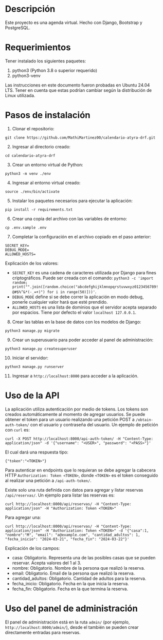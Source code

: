 # Descripción 
Este proyecto es una agenda virtual. Hecho con Django, Bootstrap y PostgreSQL.

# Requerimientos
Tener instalado los siguientes paquetes:
1. python3 (Python 3.8 o superior requerido)
2. python3-venv

Las instrucciones en este documento fueron probadas en Ubuntu 24.04 LTS. Tener en cuenta que estas podrían cambiar según la distribución de Linux utilizada.

# Pasos de instalación
1. Clonar el repositorio: 
```
git clone https://github.com/MathiMartinez00/calendario-atyra-drf.git
```
2. Ingresar al directorio creado: 
```
cd calendario-atyra-drf
```
3. Crear un entorno virtual de Python:
```
python3 -m venv ./env
```
4. Ingresar al entorno virtual creado:
```
source ./env/bin/activate
```
5. Instalar los paquetes necesarios para ejecutar la aplicación:
```
pip install -r requirements.txt
```
6. Crear una copia del archivo con las variables de entorno:
```
cp .env.sample .env
```
7. Completar la configuración en el archivo copiado en el paso anterior:
```
SECRET_KEY=
DEBUG_MODE=
ALLOWED_HOSTS=
```
Explicación de los valores:

- `SECRET_KEY` es una cadena de caracteres utilizada por Django para fines criptográficos. Puede ser creada con el comando: `python3 -c 'import random; print("".join([random.choice("abcdefghijklmnopqrstuvwxyz0123456789!@#$%^&*(-_=+)") for i in range(50)]))'`.
- `DEBUG_MODE` define si se debe correr la aplicación en modo debug, ponerle cualquier valor hará que esté prendido.
- `ALLOWED_HOSTS` es una lista de dominios que el servidor acepta separado por espacios. Tiene por defecto el valor `localhost 127.0.0.1`.

8. Crear las tablas en la base de datos con los modelos de Django:
```
python3 manage.py migrate
```
9. Crear un superusuario para poder acceder al panel de administración:
```
python3 manage.py createsuperuser
```
10. Iniciar el servidor:
```
python3 manage.py runserver
```
11. Ingresar a `http://localhost:8000` para acceder a la aplicación.

# Uso de la API

La aplicación utiliza autenticación por medio de tokens. Los tokens son creados automáticamente al momento de agregar usuarios. Se puede obtener el token para un usuario realizando una petición POST a `/obtain-auth-token/` con el usuario y contraseña del usuario. Un ejemplo de petición con `curl` es:

```
curl -X POST http://localhost:8000/api-auth-token/ -H "Content-Type: application/json" -d '{"username": "<USER>", "password": "<PASS>"}'
```

El cual dará una respuesta tipo:

```
{"token":"<TOKEN>"}
```

Para autenticar en endpoints que lo requieran se debe agregar la cabecera HTTP `Authorization: Token <TOKEN>`, donde `<TOKEN>` es el token conseguido al realizar una petición a `/api-auth-token/`.

Existe solo una ruta definida con datos para agregar y listar reservas `/api/reservas/`. Un ejemplo para listar las reservas es:
```
curl http://localhost:8000/api/reservas/ -H "Content-Type: application/json" -H "Authorization: Token <TOKEN>"
```
Para agregar una:
```
curl http://localhost:8000/api/reservas/ -H "Content-Type: application/json" -H "Authorization: Token <TOKEN>" -d '{"casa":1, "nombre":"M", "email": "a@example.com", "cantidad_adultos": 1, "fecha_inicio": "2024-03-21", "fecha_fin": "2024-03-22"}'
```

Explicación de los campos:
- casa: Obligatorio. Representa una de las posibles casas que se pueden reservar. Acepta valores del 1 al 3.
- nombre: Obligatorio. Nombre de la persona que realizó la reserva.
- email: Obligatorio. Email de la persona que realizó la reserva.
- cantidad_adultos: Obligatorio. Cantidad de adultos para la reserva.
- fecha_inicio: Obligatorio. Fecha en la que inicia la reserva.
- fecha_fin: Obligatorio. Fecha en la que termina la reserva.

# Uso del panel de administración

El panel de administración está en la ruta `admin/` (por ejemplo, `http://localhost:8000/admin/`), desde el también se pueden crear directamente entradas para reservas.